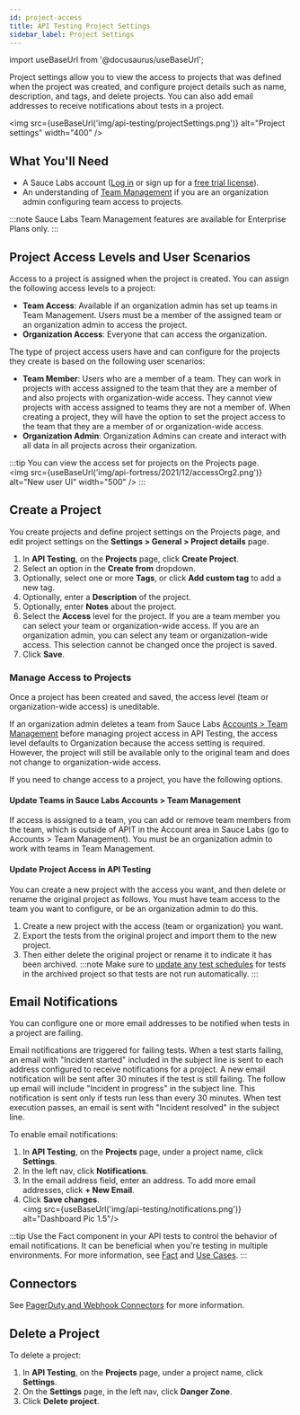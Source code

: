 ```yaml
---
id: project-access
title: API Testing Project Settings
sidebar_label: Project Settings
---
```


import useBaseUrl from '@docusaurus/useBaseUrl';

Project settings allow you to view the access to projects that was defined when the project was created, and configure project details such as name, description, and tags, and delete projects. You can also add email addresses to receive notifications about tests in a project.

<img src={useBaseUrl('img/api-testing/projectSettings.png')} alt="Project settings" width="400" />

## What You'll Need

- A Sauce Labs account ([Log in](https://accounts.saucelabs.com/am/XUI/#login/) or sign up for a [free trial license](https://saucelabs.com/sign-up)).
- An understanding of [Team Management](/basics/acct-team-mgmt/managing-user-info/) if you are an organization admin configuring team access to projects.

:::note
Sauce Labs Team Management features are available for <span className="sauceGreen">Enterprise Plans only</span>.
:::

## Project Access Levels and User Scenarios

Access to a project is assigned when the project is created. You can assign the following access levels to a project:

- **Team Access**: Available if an organization admin has set up teams in Team Management. Users must be a member of the assigned team or an organization admin to access the project.
- **Organization Access**: Everyone that can access the organization.

The type of project access users have and can configure for the projects they create is based on the following user scenarios:

- **Team Member**: Users who are a member of a team. They can work in projects with access assigned to the team that they are a member of and also projects with organization-wide access. They cannot view projects with access assigned to teams they are not a member of. When creating a project, they will have the option to set the project access to the team that they are a member of or organization-wide access.
- **Organization Admin**: Organization Admins can create and interact with all data in all projects across their organization.

:::tip
You can view the access set for projects on the Projects page.<br/><img src={useBaseUrl('img/api-fortress/2021/12/accessOrg2.png')} alt="New user UI" width="500" />
:::

## Create a Project

You create projects and define project settings on the Projects page, and edit project settings on the **Settings > General > Project details** page.

1. In **API Testing**, on the **Projects** page, click **Create Project**.
1. Select an option in the **Create from** dropdown.
1. Optionally, select one or more **Tags**, or click **Add custom tag** to add a new tag.
1. Optionally, enter a **Description** of the project.
1. Optionally, enter **Notes** about the project.
1. Select the **Access** level for the project. If you are a team member you can select your team or organization-wide access. If you are an organization admin, you can select any team or organization-wide access. This selection cannot be changed once the project is saved.
1. Click **Save**.

### Manage Access to Projects

Once a project has been created and saved, the access level (team or organization-wide access) is uneditable.

If an organization admin deletes a team from Sauce Labs [Accounts > Team Management](/basics/acct-team-mgmt/managing-user-info/) before managing project access in API Testing, the access level defaults to Organization because the access setting is required. However, the project will still be available only to the original team and does not change to organization-wide access.

If you need to change access to a project, you have the following options.

#### Update Teams in Sauce Labs Accounts > Team Management

If access is assigned to a team, you can add or remove team members from the team, which is outside of APIT in the Account area in Sauce Labs (go to Accounts > Team Management). You must be an organization admin to work with teams in Team Management.

#### Update Project Access in API Testing

You can create a new project with the access you want, and then delete or rename the original project as follows. You must have team access to the team you want to configure, or be an organization admin to do this.

1.  Create a new project with the access (team or organization) you want.
2.  Export the tests from the original project and import them to the new project.
3.  Then either delete the original project or rename it to indicate it has been archived.
    :::note
    Make sure to [update any test schedules](/api-testing/schedule-test/) for tests in the archived project so that tests are not run automatically.
    :::

## Email Notifications

You can configure one or more email addresses to be notified when tests in a project are failing.

Email notifications are triggered for failing tests. When a test starts failing, an email with "Incident started" included in the subject line is sent to each address configured to receive notifications for a project. A new email notification will be sent after 30 minutes if the test is still failing. The follow up email will include "Incident in progress" in the subject line. This notification is sent only if tests run less than every 30 minutes. When test execution passes, an email is sent with "Incident resolved" in the subject line.

To enable email notifications:

1. In **API Testing**, on the **Projects** page, under a project name, click **Settings**.
2. In the left nav, click **Notifications**.
3. In the email address field, enter an address. To add more email addresses, click **+ New Email**.
4. Click **Save changes**.
   <br/><img src={useBaseUrl('img/api-testing/notifications.png')} alt="Dashboard Pic 1.5"/>

:::tip
Use the Fact component in your API tests to control the behavior of email notifications. It can be beneficial when you're testing in multiple environments. For more information, see [Fact](/api-testing/composer/other-components/#fact) and [Use Cases](/api-testing/use-cases/fact/).
:::

## Connectors

See [PagerDuty and Webhook Connectors](/api-testing/integrations/pagerduty-webhooks/) for more information.

## Delete a Project

To delete a project:

1. In **API Testing**, on the **Projects** page, under a project name, click **Settings**.
2. On the **Settings** page, in the left nav, click **Danger Zone**.
3. Click **Delete project**.

